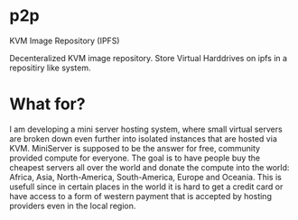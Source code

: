 # p2p
KVM Image Repository (IPFS)

Decenteralized KVM image repository. Store Virtual Harddrives on ipfs in a repositiry like system.

# What for?
I am developing a mini server hosting system, where small virtual servers are broken down even further into isolated instances that are hosted via KVM.
MiniServer is supposed to be the answer for free, community provided compute for everyone. The goal is to have people buy the cheapest servers all over the world and donate the compute into the world: Africa, Asia, North-America, South-America, Europe and Oceania. This is usefull since in certain places in the world it is hard to get a credit card or have access to a form of western payment that is accepted by hosting providers even in the local region.
